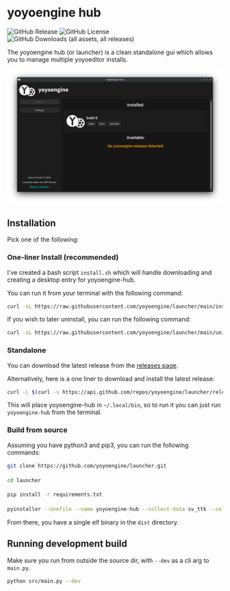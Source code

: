 # yoyoengine hub

![GitHub Release](https://img.shields.io/github/v/release/yoyoengine/launcher)
![GitHub License](https://img.shields.io/github/license/yoyoengine/launcher)
![GitHub Downloads (all assets, all releases)](https://img.shields.io/github/downloads/yoyoengine/launcher/total)

The yoyoengine hub (or launcher) is a clean standalone gui which allows you to manage multiple yoyoeditor installs.

![Image of the yoyoengine hub](.github/media/gui_example.png)

## Installation

Pick one of the following:

### One-liner Install (recommended)

I've created a bash script `install.sh` which will handle downloading and creating a desktop entry for yoyoengine-hub.

You can run it from your terminal with the following command:

```bash
curl -sL https://raw.githubusercontent.com/yoyoengine/launcher/main/install.sh | bash
```

If you wish to later uninstall, you can run the following command:

```bash
curl -sL https://raw.githubusercontent.com/yoyoengine/launcher/main/uninstall.sh | bash
```

### Standalone

You can download the latest release from the [releases page](https://github.com/yoyoengine/launcher/releases/latest).

Alternatively, here is a one liner to download and install the latest release:

```bash
curl -L $(curl -s https://api.github.com/repos/yoyoengine/launcher/releases/latest | jq -r '.assets[] | select(.name | endswith(".tar.gz")) | .browser_download_url') | tar -xz -C ~/.local/bin
```

This will place yoyoengine-hub in `~/.local/bin`, so to run it you can just run `yoyoengine-hub` from the terminal.

### Build from source

Assuming you have python3 and pip3, you can run the following commands:

```bash
git clone https://github.com/yoyoengine/launcher.git

cd launcher

pip install -r requirements.txt

pyinstaller --onefile --name yoyoengine-hub --collect-data sv_ttk --collect-data desktop_notifier --icon media/yoyoengine.ico --add-data "media/smallcleanlogo.png:." --add-data "media/cleanlogo.png:." --add-data "media/smallesttextlogo.png:." src/main.py
```

From there, you have a single elf binary in the `dist` directory.

## Running development build

Make sure you run from outside the source dir, with `--dev` as a cli arg to `main.py`.

```bash
python src/main.py --dev
```
